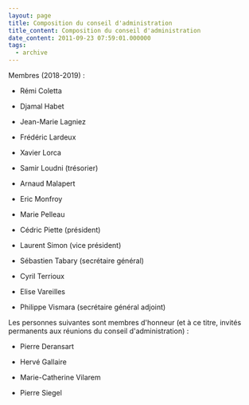 ```yaml
---
layout: page
title: Composition du conseil d'administration
title_content: Composition du conseil d'administration
date_content: 2011-09-23 07:59:01.000000
tags:
  - archive
---
```

Membres (2018-2019) :





  * Rémi Coletta


  * Djamal Habet


  * Jean-Marie Lagniez


  * Frédéric Lardeux


  * Xavier Lorca


  * Samir Loudni (trésorier)


  * Arnaud Malapert


  * Eric Monfroy


  * Marie Pelleau


  * Cédric Piette (président)


  * Laurent Simon (vice président)


  * Sébastien Tabary (secrétaire général)


  * Cyril Terrioux 


  * Elise Vareilles


  * Philippe Vismara (secrétaire général adjoint)




Les personnes suivantes sont membres d'honneur (et à ce titre, invités
permanents aux réunions du conseil d'administration) :





  * Pierre Deransart


  * Hervé Gallaire 


  * Marie-Catherine Vilarem 


  * Pierre Siegel





